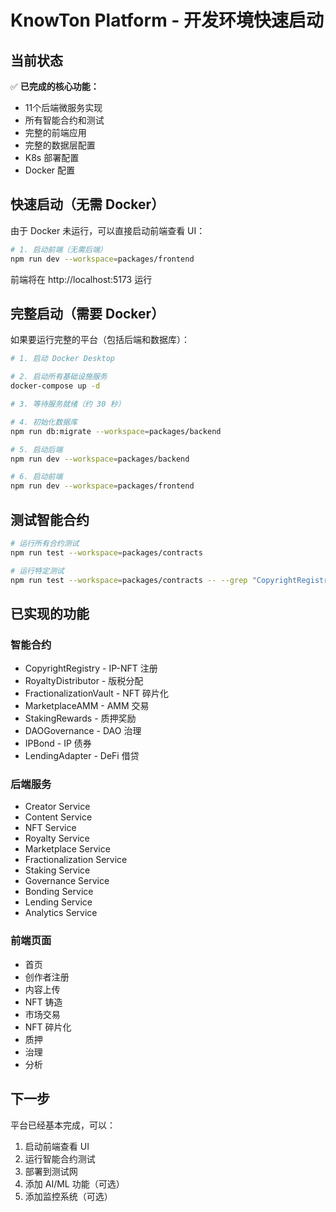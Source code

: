 # KnowTon Platform - 开发环境快速启动

## 当前状态

✅ **已完成的核心功能：**
- 11个后端微服务实现
- 所有智能合约和测试
- 完整的前端应用
- 完整的数据层配置
- K8s 部署配置
- Docker 配置

## 快速启动（无需 Docker）

由于 Docker 未运行，可以直接启动前端查看 UI：

```bash
# 1. 启动前端（无需后端）
npm run dev --workspace=packages/frontend
```

前端将在 http://localhost:5173 运行

## 完整启动（需要 Docker）

如果要运行完整的平台（包括后端和数据库）：

```bash
# 1. 启动 Docker Desktop

# 2. 启动所有基础设施服务
docker-compose up -d

# 3. 等待服务就绪（约 30 秒）

# 4. 初始化数据库
npm run db:migrate --workspace=packages/backend

# 5. 启动后端
npm run dev --workspace=packages/backend

# 6. 启动前端
npm run dev --workspace=packages/frontend
```

## 测试智能合约

```bash
# 运行所有合约测试
npm run test --workspace=packages/contracts

# 运行特定测试
npm run test --workspace=packages/contracts -- --grep "CopyrightRegistry"
```

## 已实现的功能

### 智能合约
- CopyrightRegistry - IP-NFT 注册
- RoyaltyDistributor - 版税分配
- FractionalizationVault - NFT 碎片化
- MarketplaceAMM - AMM 交易
- StakingRewards - 质押奖励
- DAOGovernance - DAO 治理
- IPBond - IP 债券
- LendingAdapter - DeFi 借贷

### 后端服务
- Creator Service
- Content Service
- NFT Service
- Royalty Service
- Marketplace Service
- Fractionalization Service
- Staking Service
- Governance Service
- Bonding Service
- Lending Service
- Analytics Service

### 前端页面
- 首页
- 创作者注册
- 内容上传
- NFT 铸造
- 市场交易
- NFT 碎片化
- 质押
- 治理
- 分析

## 下一步

平台已经基本完成，可以：
1. 启动前端查看 UI
2. 运行智能合约测试
3. 部署到测试网
4. 添加 AI/ML 功能（可选）
5. 添加监控系统（可选）
